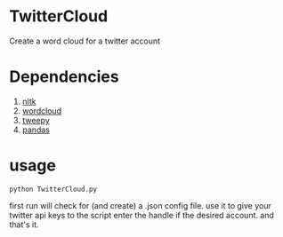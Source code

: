# TwitterCloud
Create a word cloud for a twitter account

# Dependencies
1. [nltk](https://github.com/nltk/nltk)
2. [wordcloud](https://github.com/amueller/word_cloud)
3. [tweepy](https://github.com/tweepy/tweepy)
4. [pandas](https://github.com/pandas-dev/pandas)

# usage

` python TwitterCloud.py `

first run will check for (and create) a .json config file. use it to give your twitter api keys to the script
enter the handle if the desired account. and that's it.
